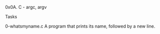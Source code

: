 0x0A. C - argc, argv

Tasks

0-whatsmyname.c A program that prints its name, followed by a new line.
